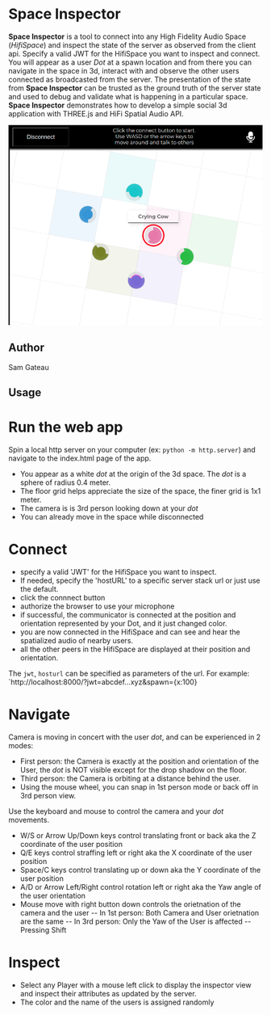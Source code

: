# Space Inspector

**Space Inspector** is a tool to connect into any High Fidelity Audio Space (*HifiSpace*) and inspect the state of the server
as observed from the client api. Specify a valid JWT for the HifiSpace you want to inspect and connect.
You will appear as a user *Dot* at a spawn location and from there you can navigate in the space in 3d,
interact with and observe the other users connected as broadcasted from the server.
The presentation of the state from **Space Inspector** can be trusted as the ground truth of the server state and used to debug 
and validate what is happening in a particular space.
**Space Inspector** demonstrates how to develop a simple social 3d application with THREE.js and HiFi Spatial Audio API.

![Space Inspector Example GIF](./screenshot.png)

## Author
Sam Gateau

## Usage

# Run the web app
 Spin a local http server on your computer (ex: `python -m http.server`) and navigate to the index.html page of the app.
- You appear as a white *dot* at the origin of the 3d space. The *dot* is a sphere of radius 0.4 meter.
- The floor grid helps appreciate the size of the space, the finer grid is 1x1 meter. 
- The camera is is 3rd person looking down at your *dot*
- You can already move in the space while disconnected

# Connect
- specify a valid 'JWT' for the HifiSpace you want to inspect.
- If needed, specify the 'hostURL' to a specific server stack url or just use the default.
- click the connnect button
- authorize the browser to use your microphone
- if successful, the communicator is connected at the position and orientation represented by your Dot, and it just changed color.
- you are now connected in the HifiSpace and can see and hear the spatialized audio of nearby users.
- all the other peers in the HifiSpace are displayed at their position and orientation.

The `jwt`, `hosturl` can be specified as parameters of the url.
For example:
`http://localhost:8000/?jwt=abcdef...xyz&spawn={x:100} 

# Navigate
Camera is moving in concert with the user *dot*, and can be experienced in 2 modes:
- First person: the Camera is exactly at the position and orientation of the User, the *dot* is NOT visible except for the drop shadow on the floor.
- Third person: the Camera is orbiting at a distance behind the user.
- Using the mouse wheel, you can snap in 1st person mode or back off in 3rd person view.

 Use the keyboard and mouse to control the camera and your *dot* movements.
- W/S or Arrow Up/Down keys control translating front or back aka the Z coordinate of the user position
- Q/E keys control straffing left or right aka the X coordinate of the user position
- Space/C keys control translating up or down aka the Y coordinate of the user position
- A/D or Arrow Left/Right control rotation left or right aka the Yaw angle of the user orientation
- Mouse move with right button down controls the orietnation of the camera and the user
-- In 1st person: Both Camera and User orietnation are the same
-- In 3rd person: Only the Yaw of the User is affected
-- Pressing Shift

# Inspect
- Select any Player with a mouse left click to display the inspector view and inspect their attributes as updated by the server.
- The color and the name of the users is assigned randomly


